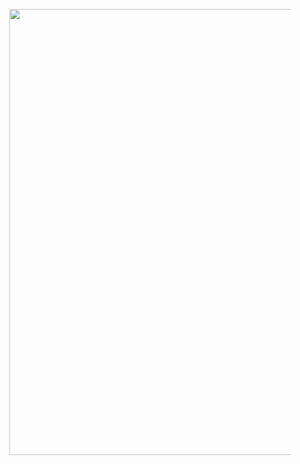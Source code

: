 <p align="center">
<img src="https://user-images.githubusercontent.com/123001669/217806650-08a831a7-59ac-47cf-aaf1-c2e204522efc.jpg" width="800">
</p>
